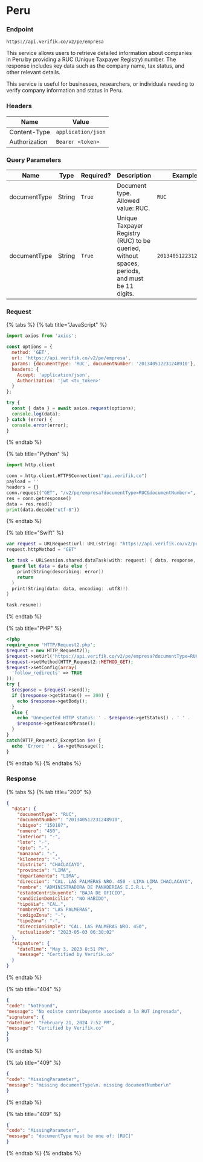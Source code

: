 # Peru

### Endpoint

```
https://api.verifik.co/v2/pe/empresa
```

This service allows users to retrieve detailed information about companies in Peru by providing a RUC (Unique Taxpayer Registry) number. The response includes key data such as the company name, tax status, and other relevant details.

This service is useful for businesses, researchers, or individuals needing to verify company information and status in Peru.

### **Headers**

| Name          | Value              |
| ------------- | ------------------ |
| Content-Type  | `application/json` |
| Authorization | `Bearer <token>`   |

### **Query Parameters**

<table><thead><tr><th width="158">Name</th><th width="78">Type</th><th width="105">Required?</th><th width="270">Description</th><th>Example</th></tr></thead><tbody><tr><td>documentType</td><td>String</td><td><code>True</code></td><td>Document type. Allowed value: RUC.</td><td><code>RUC</code></td></tr><tr><td>documentType</td><td>String</td><td><code>True</code></td><td>Unique Taxpayer Registry (RUC) to be queried, without spaces, periods, and must be 11 digits.</td><td><code>201340512231248910</code></td></tr></tbody></table>

### Request

{% tabs %}
{% tab title="JavaScript" %}

```javascript
import axios from 'axios';

const options = {
  method: 'GET',
  url: 'https://api.verifik.co/v2/pe/empresa',
  params: {documentType: 'RUC', documentNumber: '201340512231248910'},
  headers: {
    Accept: 'application/json',
    Authorization: 'jwt <tu_token>'
  }
};

try {
  const { data } = await axios.request(options);
  console.log(data);
} catch (error) {
  console.error(error);
}
```

{% endtab %}

{% tab title="Python" %}

```python
import http.client

conn = http.client.HTTPSConnection("api.verifik.co")
payload = ''
headers = {}
conn.request("GET", "/v2/pe/empresa?documentType=RUC&documentNumber=", payload, headers)
res = conn.getresponse()
data = res.read()
print(data.decode("utf-8"))
```

{% endtab %}

{% tab title="Swift" %}

```swift
var request = URLRequest(url: URL(string: "https://api.verifik.co/v2/pe/empresa?documentType=RUC&documentNumber=")!,timeoutInterval: Double.infinity)
request.httpMethod = "GET"

let task = URLSession.shared.dataTask(with: request) { data, response, error in 
  guard let data = data else {
    print(String(describing: error))
    return
  }
  print(String(data: data, encoding: .utf8)!)
}

task.resume()

```

{% endtab %}

{% tab title="PHP" %}

```php
<?php
require_once 'HTTP/Request2.php';
$request = new HTTP_Request2();
$request->setUrl('https://api.verifik.co/v2/pe/empresa?documentType=RUC&documentNumber=');
$request->setMethod(HTTP_Request2::METHOD_GET);
$request->setConfig(array(
  'follow_redirects' => TRUE
));
try {
  $response = $request->send();
  if ($response->getStatus() == 200) {
    echo $response->getBody();
  }
  else {
    echo 'Unexpected HTTP status: ' . $response->getStatus() . ' ' .
    $response->getReasonPhrase();
  }
}
catch(HTTP_Request2_Exception $e) {
  echo 'Error: ' . $e->getMessage();
}
```

{% endtab %}
{% endtabs %}

### **Response**

{% tabs %}
{% tab title="200" %}

```json
{
  "data": {
    "documentType": "RUC",
    "documentNumber": "201340512231248910",
    "ubigeo": "150107",
    "numero": "450",
    "interior": "-",
    "lote": "-",
    "dpto": "-",
    "manzana": "-",
    "kilometro": "-",
    "distrito": "CHACLACAYO",
    "provincia": "LIMA",
    "departamento": "LIMA",
    "direccion": "CAL. LAS PALMERAS NRO. 450 - LIMA LIMA CHACLACAYO",
    "nombre": "ADMINISTRADORA DE PANADERIAS E.I.R.L.",
    "estadoContribuyente": "BAJA DE OFICIO",
    "condicionDomicilio": "NO HABIDO",
    "tipoVia": "CAL.",
    "nombreVia": "LAS PALMERAS",
    "codigoZona": "-",
    "tipoZona": "-",
    "direccionSimple": "CAL. LAS PALMERAS NRO. 450",
    "actualizado": "2023-05-03 06:30:02"
  },
  "signature": {
    "dateTime": "May 3, 2023 8:51 PM",
    "message": "Certified by Verifik.co"
  }
}
```

{% endtab %}

{% tab title="404" %}

```json
{
"code": "NotFound",
"message": "No existe contribuyente asociado a la RUT ingresada",
"signature": {
"dateTime": "February 21, 2024 7:52 PM",
"message": "Certified by Verifik.co"
}
}
```

{% endtab %}

{% tab title="409" %}

```json
{
"code": "MissingParameter",
"message": "missing documentType\n. missing documentNumber\n"
}
```

{% endtab %}

{% tab title="409" %}

```json
{
"code": "MissingParameter",
"message": "documentType must be one of: [RUC]"
}
```

{% endtab %}
{% endtabs %}
